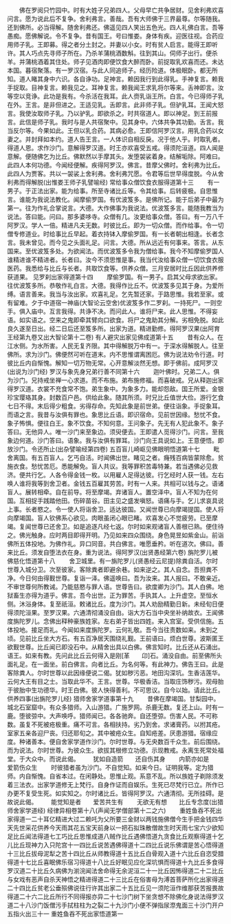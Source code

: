 <!-- { "loadSidebar": true } -->
　　佛在罗阅只竹园中。时有大姓子兄弟四人。父母早亡共争居财。见舍利弗欢喜问言。愿为说此后不复争。舍利弗言。善哉。吾有大师佛于三界最尊。尔等随我。还到佛所。必当得解。随舍利弗还。佛遥见四人笑出五色光。四人礼佛白言。吾等愚痴。愿佛解说。令不复争。昔有国王。号曰惟娄。身体有疾。迎医往视。合药应用师子乳。王即募。得之者分土封之。并妻以小女。时有贫人启言。能得王即听许。其人巧点先寻师子所在。乃杀羊蒲桃酒数斛。往到其山。伺师子出行。便杀羊。并蒲桃酒着其住处。师子见酒肉即便饮食大醉而卧。前捉取乳欢喜而还。未达本国。暮宿聚落。有一罗汉宿。与此人同追师子。经历险道。体极眠卧。都无所知。道人睹其身中六识。各自诤功。足神言。赖因我行到此得乳。手神复言。赖我手捉取。目神复言。赖我见之。耳神复言。赖我闻王求乳将尔等来。舌神即言。汝等空以竞诤。此功是我有。今杀活在我耳。此人赍乳诣王所。白言。今已得师子乳在外。王言。是非但进之。王适见乳。舌即言。此非师子乳。但驴乳耳。王闻大怒言。我使汝取师子乳。乃以驴乳。即欲杀之。时共宿道人。即以神足。到王前报言。此信是师子乳。我时与是人共宿聚中。见其身中。六体共争其功勤。舌言。我当反尔等。今果如此。王但以乳合药。其病必愈。王即信阿罗汉言。用乳合药以女妻之。并封拜如本约。道人告王言。一人体识自相反戾。况于他人乎。时取乳者。得道人恩。求作沙门。意解得罗汉道。时王亦欢喜受五戒。得须陀洹道。四人闻是意解。便随佛乞为比丘。佛默然以手摩其头。发堕袈裟着身。结解垢除。阿难曰。此四人本何功德。今闻经便解。疾得阿罗汉。佛言。昔摩父佛时。舍利弗为比丘。此四人为贾客。共以一袈裟上舍利弗。舍利弗咒愿。令君等后世早得度脱。今从舍利弗而得解脱(出惟娄王师子乳譬喻经)
常给事众僧饮食衣服得道第十三
　　有一男子。于正法出家。能为给事。所至寺诸比丘等。令其给事。后转疲极。自思惟言。谁能为我说法教化。闻摩偷罗国。有优波笈多。是佛所记。能于后弟子中最为第一。往为作礼合掌说言。大德。大作佛事为我说法。优波笈多言。能随我教当为说法。答曰能。问曰。那多婆哆寺。众僧有几。汝更给事众僧。答曰。有一万八千阿罗汉。学人一倍。精进凡夫无数。时彼比丘。即为一切众僧。而作给事。令一切僧专修道业。时给事比丘早起。着衣持钵入摩偷罗国。有一长者朝出相逢。长者念言。我未曾见。而今见之头面礼足。问言。大德。所从远近有何事来。答言。从东国来。至优波笈多处。为欲闻法。而优波笈多令我为僧给事。我今不知摩偷罗国人谁精进谁不精进者。长者曰。汝今不须思惟是事。我当代汝给事众僧一切饮食衣服医药。我悉给与比丘与长者。共取饮食等。供养众僧。三月安居时比丘因此供养修获道果。
见罗刹出家得道第十四
　　摩偷罗国。有一男子。启其父母求欲出家。往优波笈多所。恭敬作礼白言。大德。我得作比丘不。优波笈多见其于身。为爱所缚。语言善来。我当与汝出家。欢喜礼足。乞先暂还家。于路思惟。我若至家。或有留难。夕于中道宿一神庙(大智论云空舍)优波笈多作二罗刹。一持死尸。一则空手。俱入庙中。互言我得。共诤不决。而问此人。谁将尸来。此人思惟。不得妄语。如实语之。空来之鬼即牵其臂向口欲食。将尸之鬼助其分解。劣相免脱。如此良久遂至日出。经二日后还至笈多所。出家为道。精进勤修。得阿罗汉果(出阿育王经第九卷又出大智论第十二卷)
有人避灾出家见佛成道第十五
　　昔有众人。在江水侧。为水所害。人民无复齐限。其中得解脱万中有一。于深水得解脱人。往至佛所。求为沙门。佛便然可听在道末。内不思惟谓离困厄。佛为说法劝令行道。时彼比丘内自惭愧。解知一切万物无常。心开意解淡然无想。即于佛前。成阿罗汉(出说为沙门经)
罗汉与象先身兄弟行善不同第十六
　　迦叶佛时。兄弟二人。俱为沙门。兄持戒坐禅一心求道。而不布施。弟布施修福。而喜破戒。兄从释迦出家得罗汉道。衣裳不充食常不饱。弟生象中。为象多力。能却怨敌。国王所爱。金银珍宝璎珞其身。封数百户邑。供给此象。随其所须。时兄比丘值世大俭。游行乞食七日不得。末后得少粗食。劣得存命。先知此象是前世弟。便往诣象。手捉象耳。而语之言。我昔与汝俱有罪也。象思比丘语。即识宿命。见前世因缘。愁忧不食。象子怖惧。便往白王。象不饮食。不知何意。王问象子。先无有人犯此象不。象子答曰。无他异人。唯一沙门来至象边。须臾便去。王即遣人觅得沙门。问言。至我象边何道。沙门答曰。语象。我与汝俱有罪耳。沙门向王具说如上。王意便悟。即放沙门。令还所止(出杂譬喻经第四卷)
五百盲儿崎岖见佛眼明悟道第十七
　　毗舍离国。有五百盲人。乞丐自活。时闻佛出世。睹见之者。癃残百病皆蒙除愈。贫施衣食。愁忧苦厄。悉能解免。盲人共议。我等罪积苦毒特兼。若当遇佛必见救济。便共行乞。人各令得金钱一枚。以用雇人足得达彼。行乞经时人获一钱。左右唤人谁将我等到舍卫者。金钱五百雇其劳苦。时有一人来。共相可以钱与之。语诸盲人。展转相牵。自在前导。将至摩竭。弃诸盲人。置空泽中。盲人不知为在何国。互相捉手践踏他田。伤碎苗谷。田主见之盛发嗔怒。语痛与手。乞儿求哀具说上事。长者愍之。令一使人将诣舍卫。适达彼国。又闻世尊已向摩竭提国。使人将向摩竭国。盲人钦佛系心欲见。肉眼虽闭心眼已睹。欢喜发心不觉疲劳。已至摩竭。复闻世尊已还舍卫。如是追逐凡经七返。尔时如来观诸盲人善根已熟。便住待之。佛光触身。应时两目即得开明。乃见如来四众围绕。身色晃昱如紫金山。前诣佛所五体投地。为佛作礼。异口同音。共白佛言。唯愿垂矜。听在道次。佛曰。善来比丘。须发自堕法衣在身。重为说法。得阿罗汉(出贤愚经第六卷)
旃陀罗儿被佛慈化悟道第十八
　　舍卫城里。有一旃陀罗儿(贤愚经云尼提)除粪自活。尔时世尊入城分卫。次至彼家。客除粪者即避余巷。如来逆之。其人自念。吾担粪不净。今日何由得觐世尊。复诣一泽。佛遥唤曰。吾为汝来。其人报曰。不敢亲近。不审世尊何所教诫。乃能慈愍与罪人语。世尊告曰。欲度卿为沙门。其人白佛。地狱畜生亦得为道乎。佛言。吾今出世。正为罪苦。手执其人。上升虚空。至恒水侧。沐浴身体。复至祇洹。敕诸比丘。度为沙门。其人劝励精勤日新。未经旬日便得须陀洹果。至罗汉果。六通清彻涌没自由。诣大方石当中央坐补纳故衣。王闻佛度旃陀罗儿。念佛出释种豪族姓家。左右弟子皆出四姓。来入宫室。受供信施。五体投地。接足而礼。今闻如来度旃陀罗。云何礼敬。吾今当往责数如来。未到之顷。见前比丘坐大方石。有五百净居天围绕礼觐。王前语曰。烦白世尊。波斯匿王欲觐世尊。比丘闻已即没石中。从精舍出具以白佛。佛言知时。比丘还从石涌出。语王。如来有教。先问此比丘云何得入是刚[革　　卬]石。涌没自由。前至佛所头面礼足。在一面坐。前白佛言。向者比丘。为名何等。有此神力。佛告王曰。此是客除粪人。尔时世尊以此因缘便说二偈。犹如秽污恶。地田沟深坑。生香洁莲华。云何大王有目之士。当取此华不。王言。世尊。华极香洁。当取庄饰秽污。观母胎于彼胎中生功德华。时王白佛。彼人快得善利。不可思议。自今以始。请此比丘。供养四事(出旃陀罗儿经)
猎师舍家学道事第十九
　　昔佛在摩竭国。甘梨园中。城北石室窟中。有众多猎师。入山游猎。广施罗网。杀鹿无数。复还上山。时有一鹿。堕彼弶中。大声唤呼。猎师闻已。各各驰奔。自还堕弶。伤害人民。不可称数。虽复不死被疮极重。痛不可言。各相扶持。劣乃到舍。求诸膏药。以拊其疮。室家五亲各迎尸丧。归还耶旬之。其中被疮众生。自知疮差。厌患游猎。宿缘应度。种诸善本。便自舍家学道作沙门。尔时世尊。与无央数百千众生。前后围绕。而为说法。尔时世尊。为彼众生。欲拔其根修立功德。示现教戒。永离生死常处福堂。于大众中。而说此偈。
　　犹如自造箭　　还自伤其身
　　内箭亦如是　　爱箭伤众生
　　时彼猎者虽为沙门。不自觉知。如来今日。证明我等。定为猎师。内自惭愧。自省本过。在闲静处。思惟止观。系意不乱。所以族姓子剃除须发着三法衣。出家学道修无上梵行。自身作证而自娱乐。生死已尽梵行已立。所作已办更不复受生死。如实知之。尔时诸比丘。皆得阿罗汉。六通清彻。无所挂碍。是故说此偈。
　　能觉知是者　　爱苦共生有
　　无欲无有想　　比丘专念度(出猎师舍家学道经)
经律异相卷第十八(声闻无学僧部第十二之六)
　　重姓鱼吞不死出家得道一二十耳亿精进大过二赖吒为父所要三金财以两钱施佛僧今生手把金钱四华天先世采花供养今天雨其花五宝天前身以一把石拟珠散僧故生时天雨七宝六少欲知足比丘闻法得道七工巧比丘思惟成道八贼作比丘遇佛悟道九贪食比丘观察得道十乞儿比丘现神力入只陀宫十一四比丘说苦遇佛得道十二四比丘说乐佛谓是苦心悟得道十三比丘拔母泥犁之苦十四比丘从师教得道十五比丘白骨观入道十六比丘自恣受腊得道十七比丘喜眠佛乐宿习得道十八比丘好眠见应化深坑惧而得道十九比丘多食得罗汉道二十比丘久病佛为湔浣闻法舍命得无余泥洹二十一比丘因怖得道二十二比丘与女戏有恶声自杀天神悟之精进得道二十三比丘在俗害母为溥首菩萨所化出家得道二十四比丘贫老公垂殒佛说往行许其出家二十五比丘见一须陀洹作维那获苦报畏故得道二十六二比丘所行不同得报亦异二十七沙门树下坐贪想不除佛化身说法得罗汉道二十八沙门饭僧污手拭柱柱为之裂二十九沙门小便不弹指尿漈鬼面三十沙门开户五指火出三十一
重姓鱼吞不死出家悟道第一
